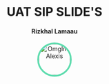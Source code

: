 <h1 align="center">UAT SIP SLIDE'S</h1>

<h4 align="center">Rizkhal Lamaau</h4>

<p align="center">
  <a href="https://github.com/rizkhal" target="_blank" rel="noopener noreferrer" ">
    <img src="https://avatars.githubusercontent.com/u/24653114?v=4" height="72px"  style="border-radius: 100%; overflow: hidden; border: 4px solid #5EDCAE" alt="OmgImAlexis">
  </a>
</p>
